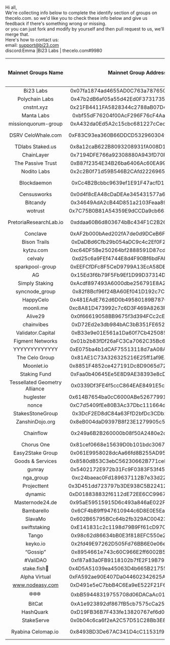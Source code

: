 
Hi all,<br/>
We're collecting info below to complete the identify section of groups on thecelo.com. so we'd like you to check these info below and give us feedback if there's something wrong or missing.<br/> or you can just fork and modify by yourself and then pull request to us, we'll merge that. <br/>
Here's how to contact us:<br/>
email: support@bi23.com<br/>
discord:Emma |Bi23 Labs  | thecelo.com#9980<br/>

| Mainnet Groups Name  | Mainnet Group Address | [TGCSO](https://docs.google.com/spreadsheets/d/e/2PACX-1vQwk10o6YV0uriR8LuYfLqB1irjmOX_-L6Jljn3BtKlmz_R_TsUU8aI-pMqGVlu4HQKIQlQaFkUhsyl/pubhtml?gid=1970613133&single=true) entity identity | [TGCSO](https://docs.google.com/spreadsheets/d/e/2PACX-1vQwk10o6YV0uriR8LuYfLqB1irjmOX_-L6Jljn3BtKlmz_R_TsUU8aI-pMqGVlu4HQKIQlQaFkUhsyl/pubhtml?gid=1970613133&single=true) master validator chanllege | community tool | keybase|website |
| :---: | :-------: | :-------: | :-----: | :-----: | :-----: | :-----: |
| Bi23 Labs|0x07fa1874ad4655AD0C763a7876503509be11e29E|Bi23|50.00%|https://thecelo.com|https://keybase.io/sunxmldapp|https://bi23.com|
| Polychain Labs|0x47b2dB6af05a55d42Ed0F3731735F9479ABF0673|/|/|
| cnstnt.xyz|0x21FB4411FA5828344c2788aB07D4cc12a12571b9|cnstnt.xyz|/| 
| Manta Labs|0xbf55dF76204f00AcF296F76cF4Aaf86A866a5eb0|/|/|
| missionquorum-group|0xA432da0Ed5A2c15cbc681227cCec3b375908FdCB|/|/|
| DSRV CeloWhale.com | 0xF83C93ea360B66DDCD532960304948B1c10786a1|dsrv labs - WellDoneStake.com|75.00%|https://www.celowhale.com|
| TDlabs   Staked.us | 0x8a12caB622B8093208931fA008D12D6Ba5AF47E4|Tdlabs|70.00%
| ChainLayer | 0x7194DFE766a92308880A943fD70F31c8E7c50e66|Chainlayer1|100.00%
| The Passive Trust | 0xB87f2354E34B26ba6406Ac60EA99DCD8cd5e63Bf|/|/|
| Nodito Labs | 0x2c2B0f71d59B546B2CAfd222696589c13C3c325C|/|/|
| Blockdaemon | 0xCc4B2Bcbbc9639ef1E91F47acfD12Bd131525e79|"daithi-blockdaemon|70.00%|
| Censusworks | 0x0d4f8cEA48cDaDEAe345431577a64983c0535B12|census0|72.50%|
| Bitcandy | 0x34649AdA2cB44D851a2103Feaa8922DedDABfc1c|/|/|
| wotrust | 0x7C75B0B81A54359E9dCCDa9cb663ca2e3De6B710|wotrust1|72.50%|
| PretoriaResearchLab.io|0xddaa60B6d803674bBc434F1C2B261CeB67C2fd7c|pretoria|66.70%|https://cauldron.pretoriaresearchlab.io/block-map|
| Conclave|0xAF2b000bAed202fA7de0d9DCeB6F6612De348011|/|/|
| Bison Trails | 0xDaDBd6Cfb29b054aDC9c4c2Ef0F21f0BBdb44871|Bison Trails|69.20%|
| kytzu.com | 0xc64DF5Be250264bf2888591D87cdeB13BFADC501|kytzu|76.70%|
| celvaly | 0xd25c6a9FEf4744E8d4F90Bf6bdFAF7686909d799|celvaly0 |72.50%|
| sparkpool-group | 0xEEFCfDFc8F5CeD9799A13EcA58DE2ba7534eAB92|sparkpool-v1"|30.00%|
| AG | 0x15Ed3f6b79F5Fb9Ef1D99D37314Dd626b3005F0b|AGx1|53.30%|
| Simply Staking | 0xAcdf897493A6000dbe256791E8A2beCbb405FD4F|Simply Staking|100.00%|
| syncnode_group | 0x82f8Bcf96f24BA60Ef041D192c7CE04C907E2fb8|syncnode|75.00%|
| HappyCelo | 0x481EAdE762d6D0b49580189B78709c9347b395bf|happycelo|88.30%|
| moonli.me | 0xc8A81D473992c7c6D3F469A8263F24914625709d|moonlime|72.50%|
| Alive29 | 0x0f66619058BB9675f3d394FCc2cE236a29901571|Alive29|82.50%|
| chainvibes | 0xD72Ed2e3db984bAC3bB351FE652200dE527eFfcf|chainvibes|100.00%|
| Validator.Capital | 0xB33e9e01E561a1Da60f7Cb42508500e571afb6Eb|/|/|
| Figment Networks | 0x01b2b83fDf26aFC3Ca7062C35Bc68c8DdE56dB04|Figment Networks|95.80%|
| YYYYYYYYYYYYY | 0xE075ba4b1dCAF75513118d7aA08A057c658842c9|YYYYYYYYYYYYY|65.80%
| The Celo Group | 0x81AE1C73A326325216E25ff1af9EA3871195036E|Newroad|/|
| Moonlet.io | 0x8851F4852ce427191Dc8D9065d720619889e3260|MoonletV|100.00%|
| Staking Fund | 0xFaa0b40645Ee5E8D9AE38393e8cDF8e5baA71d13|Staking Fund|75.00%|
| Tessellated Geometry Alliance | 0x0339Df3FE4f5ccC864EAE8491E5c8AEc4611A631|/|/|
| huglester | 0x614B7654ba0cC6000ABe526779911b70C1F7125A|huglester00|54.20%|
| nonce | 0xC7d5409fEe80B3Ac37Dbc111664dC511a5982469|nonce - validator1|/|
| StakesStoneGroup| 0x3DcF2ED8dC84a63FfD2bfDc3CDb2fA0B1aeAfE5c|StakesStoneGroup|75.00%|
| ZanshinDojo.org| 0x8eB004daD9397B8f23E1279905c584920000756D|ZanshinDojo.org|63.30%|
| Chainflow| 0x249a6B2B260000b08f50A2480e2d703bAf02E8BE|Chainflow-Validator|/|
| Chorus One| 0x81cef0668e15639D0b101bdc3067699309D73BED|chorusone|75.80%|
| Easy2Stake Group| 0x061E9958028dcAa66fd8B255AD95194203b6c4Da|/|/|
| Goods & Services| 0x8580dB53C3ebC56230662B771ceF2707E92Ef83A|/|/|
| gunray| 0x5402172E972b31Fc9F0383F53f45823Ab5037379|gunray01|0.00%|
| nga_group| 0xc24baeac0Fd189637112B7e33d22FfF2730aF993|NGA_validator|/|
| Projecttent| 0x3D451dd723797b3DE938C5B22412032B6452591A|projecttent-ceres|70.00%|
| dynamic| 0xD018838832f6112dE72EE6CC9967C56B333a0d1C|/|/|
| Masternode24.de| 0x95aE59515915D6c493a846aE022F93726652b50A|Masternode25.de|69.20%|
| Bambarello| 0x6CF4bB9ff947610944c6D8E0E5Ea26B1dEa73196|Bambarello|90.80%|
| SlavaMo| 0x602B65795BCc64b2fb329AC004236E194f077158|SlavaMo|/|
| swiftstaking| 0xE141831c2c1198d79B9Ff61cD97C3bAca7F071E0|/|/|
| Tango| 0x98c62d86634bB0E3f818EFC550e2F33369Eae7F3|/|/|
| keyko.io| 0x2fd49E97262D505Fd76BB6E0e06eC10e1fd54589|/|/|
| “Gossip”| 0x8954661e743c60C966E2ff6002B514126bb1cFe2|/|/|
| #ValiDAO| 0xf87a83a0FB9118102b7fE2F19B7940dE3D421932|/|/|
| stake.fish🐠 | 0x4D5A51039ea45063D4b665B21755db20A738DaDc|stake.fish|66.70%|
| Alpha Virtual| 0xFA592ae90E407Da044602342625AAABBF5d50C22|/|/|
| www.nodeasy.com| 0xD491e5eC7bbB4C6Ea9eE522F21F6621706e65a3E|Nodeasy|/|
| ❄️❄️❄️ | 0xbB59448319755708d06DACaAc017308129FffdBb|/|/|
| BitCat| 0xA1e923892df867fB5cb7575cCa2538c394aD1BD9|bitcat|/|
| HashQuark | 0xD19FB36B7F433fe13820767ef6d0E26FDbaB68CC|hashquark|0.00%|
| StakeServe| 0x0b04c6ca6f2eA2C57D51C28Bb3E82b0c9B4072Eb|/|/|
| Ryabina  Celomap.io | 0x8493BD3De67AC341D4cC11531f96a1A2cdBf29aD|ryabina-1|0.00%|https://celomap.io https://t.me/Celo_Ryabina_bot|
